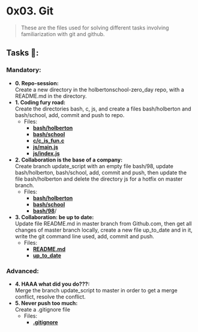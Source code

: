 # 0x03. Git
>These are the files used for solving different tasks involving familiarization with git and github.
## Tasks :page_with_curl::
### Mandatory:
  * **0. Repo-session:**\
    Create a new directory in the holbertonschool-zero_day repo, with a README.md in the directory.
  * **1. Coding fury road:**\
    Create the directories bash, c, js, and create a files bash/holberton and bash/school, add, commit and push to repo.
    * Files:
        * **[bash/holberton](./bash/holberton)**
        * **[bash/school](./bash/school)**
        * **[c/c_is_fun.c](./c/c_is_fun.c)**
        * **[js/main.js](./js/main.js)**
        * **[js/index.js](./js/index.js)**
  * **2. Collaboration is the base of a company:**\
    Create branch update_script with an empty file bash/98, update bash/holberton, bash/school, add, commit and push, then update the file bash/holberton and delete the directory js for a hotfix on master branch.
    * Files:
        * **[bash/holberton](./bash/holberton)**
        * **[bash/school](./bash/school)**
        * **[bash/98](./bash/98)**/
  * **3. Collaboration: be up to date:**\
    Update file README.md in master branch from Github.com, then get all changes of master branch locally, create a new file up_to_date and in it, write the git command line used, add, commit and push.   
    * Files:
        * **[README.md](README.md)**
        * **[up_to_date](up_to_date)**
### Advanced:
  * **4. HAAA what did you do???:**\
    Merge the branch update_script to master in order to get a merge conflict, resolve the conflict.
  * **5. Never push too much:**\
    Create a .gitignore file
    * Files:
        * **[.gitignore](.gitignore)**
